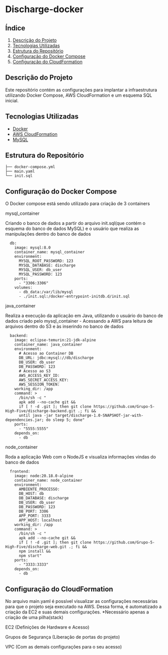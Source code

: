 # Discharge-docker

## Índice

1. [Descrição do Projeto](#descrição-do-projeto)
2. [Tecnologias Utilizadas](#tecnologias-utilizadas)
3. [Estrutura do Repositório](#estrutura-do-repositório)
4. [Configuração do Docker Compose](#configuração-do-docker-compose)
5. [Configuração do CloudFormation](#configuração-do-cloudformation)

## Descrição do Projeto

Este repositório contém as configurações para implantar a infraestrutura utilizando Docker Compose, AWS CloudFormation e um esquema SQL inicial.

## Tecnologias Utilizadas

- [Docker](https://www.docker.com/)
- [AWS CloudFormation](https://aws.amazon.com/cloudformation/)
- [MySQL](https://www.mysql.com/)

## Estrutura do Repositório

```
├── docker-compose.yml
├── main.yaml
└── init.sql
```

## Configuração do Docker Compose

O Docker compose está sendo utilizado para criação de 3 containers

mysql_container

Criando o banco de dados a partir do arquivo init.sql(que contém o esquema do banco de dados MySQL) e o usuário que realiza as manipulações dentro do banco de dados

```
  db:
    image: mysql:8.0
    container_name: mysql_container
    environment:
      MYSQL_ROOT_PASSWORD: 123
      MYSQL_DATABASE: discharge
      MYSQL_USER: db_user
      MYSQL_PASSWORD: 123
    ports:
      - "3306:3306"
    volumes:
      - db_data:/var/lib/mysql
      - ./init.sql:/docker-entrypoint-initdb.d/init.sql
```

java_container

Realiza a execução da aplicação em Java, utilizando o usuário do banco de dados criado pelo mysql_container - Acessando a AWS para leitura de arquivos dentro do S3 e às inserindo no banco de dados

```
  backend:
    image: eclipse-temurin:21-jdk-alpine
    container_name: java_container
    environment:
      # Acesso ao Container DB
      DB_URL: jdbc:mysql://db/discharge
      DB_USER: db_user
      DB_PASSWORD: 123
      # Acesso ao S3
      AWS_ACCESS_KEY_ID:
      AWS_SECRET_ACCESS_KEY:
      AWS_SESSION_TOKEN:
    working_dir: /app
    command: >
      /bin/sh -c "
      apk add --no-cache git &&
      if [ ! -d .git ]; then git clone https://github.com/Grupo-5-High-Five/discharge-backend.git .; fi &&
      until java -jar target/discharge-1.0-SNAPSHOT-jar-with-dependencies.jar; do sleep 5; done"
    ports:
      - "5555:5555"
    depends_on:
      - db
```

node_container

Roda a aplicação Web com o NodeJS e visualiza informações vindas do banco de dados

```
  frontend:
    image: node:20.18.0-alpine
    container_name: node_container
    environment:
      AMBIENTE_PROCESSO:
      DB_HOST: db
      DB_DATABASE: discharge
      DB_USER: db_user
      DB_PASSWORD: 123
      DB_PORT: 3306
      APP_PORT: 3333
      APP_HOST: localhost
    working_dir: /app
    command: >
      /bin/sh -c "
      apk add --no-cache git &&
      if [ ! -d .git ]; then git clone https://github.com/Grupo-5-High-Five/discharge-web.git .; fi &&
      npm install &&
      npm start"
    ports:
      - "3333:3333"
    depends_on:
      - db
```

## Configuração do CloudFormation

No arquivo main.yaml é possível visualizar as configurações necessárias para que o projeto seja executado na AWS. Dessa forma, é automatizado a criação da EC2 e suas demais configurações.
\*Necessário apenas a criação de uma pilha(stack)

EC2 (Definições de Hardware e Acesso)

Grupos de Segurança (Liberação de portas do projeto)

VPC (Com as demais configurações para o seu acesso)
